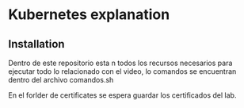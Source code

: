 # Kubernetes explanation



## Installation

Dentro de este repositorio esta n todos los recursos necesarios para ejecutar todo lo relacionado con el video, lo comandos se encuentran dentro del archivo comandos.sh

En el forlder de certificates se espera guardar los certificados del lab.



